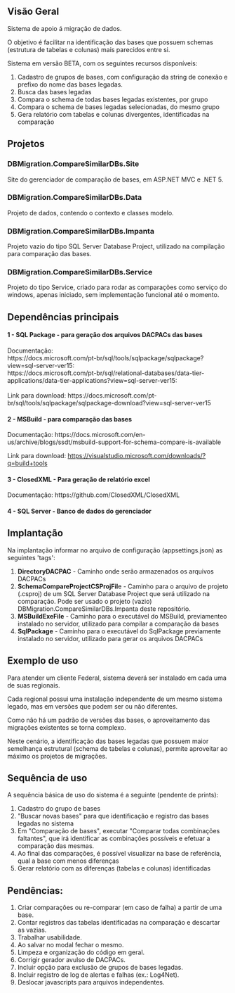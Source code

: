 <h2>Visão Geral</h2>

Sistema de apoio á migração de dados.

O objetivo é facilitar na identificação das bases que possuem schemas (estrutura de tabelas e colunas) mais parecidos entre si.

Sistema em versão BETA, com os seguintes recursos disponíveis:

<ol>
<li>Cadastro de grupos de bases, com configuração da string de conexão e prefixo do nome das bases legadas.</li>
<li>Busca das bases legadas</li>
<li>Compara o schema de todas bases legadas existentes, por grupo</li>
<li>Compara o schema de bases legadas selecionadas, do mesmo grupo</li>
<li>Gera relatório com tabelas e colunas divergentes, identificadas na comparação</li>
</ol>

<h2>Projetos</h2>

<h3>DBMigration.CompareSimilarDBs.Site</h3>
Site do gerenciador de comparação de bases, em ASP.NET MVC e .NET 5.
<h3>DBMigration.CompareSimilarDBs.Data</h3>
Projeto de dados, contendo o contexto e classes modelo.
<h3>DBMigration.CompareSimilarDBs.Impanta</h3>
Projeto vazio do tipo SQL Server Database Project, utilizado na compilação para comparação das bases.
<h3>DBMigration.CompareSimilarDBs.Service</h3>
Projeto do tipo Service, criado para rodar as comparações como serviço do windows, apenas iniciado, sem implementação funcional até o momento.
<br/>
<h2>Dependências principais</h2>

<h4>1 - SQL Package - para geração dos arquivos DACPACs das bases</h4>
Documentação: <br/>
https://docs.microsoft.com/pt-br/sql/tools/sqlpackage/sqlpackage?view=sql-server-ver15: <br/>
https://docs.microsoft.com/pt-br/sql/relational-databases/data-tier-applications/data-tier-applications?view=sql-server-ver15: <br/> <br/>
Link para download: https://docs.microsoft.com/pt-br/sql/tools/sqlpackage/sqlpackage-download?view=sql-server-ver15

<h4>2 - MSBuild - para comparação das bases</h4>
Documentação: https://docs.microsoft.com/en-us/archive/blogs/ssdt/msbuild-support-for-schema-compare-is-available

Link para download: https://visualstudio.microsoft.com/downloads/?q=build+tools

<h4>3 - ClosedXML - Para geração de relatório excel</h4>
Documentação: https://github.com/ClosedXML/ClosedXML

<h4>4 - SQL Server - Banco de dados do gerenciador</h4>

<h2>Implantação</h2>
Na implantação informar no arquivo de configuração (appsettings.json) as seguintes 'tags':
<ol>
<li><b>DirectoryDACPAC</b> - Caminho onde serão armazenados os arquivos DACPACs</li>
<li><b>SchemaCompareProjectCSProjFil</b>e - Caminho para o arquivo de projeto (.csproj) de um SQL Server Database Project que será utilizado na comparação. Pode ser usado o projeto (vazio) DBMigration.CompareSimilarDBs.Impanta deste repositório.</li>
<li><b>MSBuildExeFile</b> - Caminho para o executável do MSBuild, previamenteo instalado no servidor, utilizado para compilar a comparação da bases</li>
<li><b>SqlPackage</b> - Caminho para o executável do SqlPackage previamente instalado no servidor, utilizado para gerar os arquivos DACPACs</li>
</ol>

<h2>Exemplo de uso</h2>
<p>Para atender um cliente Federal, sistema deverá ser instalado em cada uma de suas regionais. </p>
<p>Cada regional possui uma instalação independente de um mesmo sistema legado, mas em versões que podem ser ou não diferentes.</p>
<p>Como não há um padrão de versões das bases, o aproveitamento das migrações existentes se torna complexo.</p>
<p>Neste cenário, a identificação das bases legadas que possuem maior semelhança estrutural (schema de tabelas e colunas), permite aproveitar ao máximo os projetos de migrações.</p>

<h2>Sequência de uso</h2>

A sequência básica de uso do sistema é a seguinte (pendente de prints):
<ol>
<li>Cadastro do grupo de bases</li>
<li>"Buscar novas bases" para que identificação e registro das bases legadas no sistema</li>
<li>Em "Comparação de bases", executar "Comparar todas combinações faltantes", que irá identificar as combinações possíveis e efetuar a comparação das mesmas.</li>
<li>Ao final das comparações, é possível visualizar na base de referência, qual a base com menos diferenças</li>
<li>Gerar relatório com as diferenças (tabelas e colunas) identificadas</li>
</ol>

<h2>Pendências:</h2>

<ol>
<li>Criar comparações ou re-comparar (em caso de falha) a partir de uma base.</li>
<li>Contar registros das tabelas identificadas na comparação e descartar as vazias.</li>
<li>Trabalhar usabilidade.</li>
<li>Ao salvar no modal fechar o mesmo.</li>
<li>Limpeza e organização do código em geral.</li>
<li>Corrigir gerador avulso de DACPACs.</li>
<li>Incluir opção para exclusão de grupos de bases legadas.</li>
<li>Incluir registro de log de alertas e falhas (ex.: Log4Net).</li>
<li>Deslocar javascripts para arquivos independentes.</li>
</ol>
